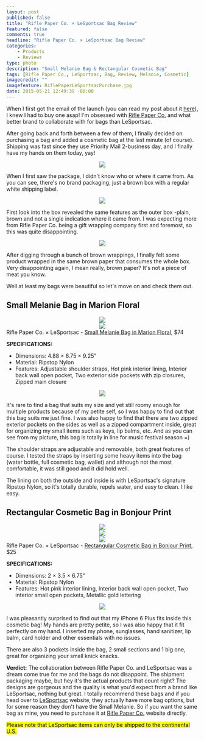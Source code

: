 ```yaml
---
layout: post
published: false
title: "Rifle Paper Co. × LeSportsac Bag Review"
featured: false
comments: true
headline: "Rifle Paper Co. × LeSportsac Bag Review"
categories: 
    - Products
    - Reviews
type: photo
description: "Small Melanie Bag & Rectangular Cosmetic Bag"
tags: [Rifle Paper Co., LeSportsac, Bag, Review, Melanie, Cosmetic]
imagecredit: ""
imagefeature: RiflePaperLeSportsacPurchase.jpg
date: 2015-05-21 12:49:39 -08:00
---
```


<p>When I first got the email of the launch (you can read my post about it <a href="http://whatsupmailbox.com/products/RiflePaperCO-LeSportsac-Collaboration/">here</a>), I knew I had to buy one asap! I'm obsessed with <a href="www.riflepaperco.com">Rifle Paper Co.</a> and what better brand to collaborate with for bags than LeSportsac.</p>

<p>After going back and forth between a few of them, I finally decided on purchasing a bag and added a cosmetic bag at the last minute (of course). Shipping was fast since they use Priority Mail 2-business day, and I finally have my hands on them today, yay!</p>

<center><img src='/images/RiflePaperLeSportsacBox.jpg'></center>
<p>When I first saw the package, I didn't know who or where it came from. As you can see, there's no brand packaging, just a brown box with a regular white shipping label.</p>

<center><img src='/images/RiflePaperLeSportsacOpenBox.jpg'></center>
<p>First look into the box revealed the same features as the outer box -plain, brown and not a single indication where it came from. I was expecting more from Rifle Paper Co. being a gift wrapping company first and foremost, so this was quite disappointing.</p>

<center><img src='/images/RiflePaperLeSportsacOpenBox2.jpg'></center>
<p>After digging through a bunch of brown wrappings, I finally felt some product wrapped in the same brown paper that consumes the whole box. Very disappointing again, I mean really, brown paper? It's not a piece of meat you know.</p>

<p>Well at least my bags were beautiful so let's move on and check them out.</p>

## Small Melanie Bag in Marion Floral

<CENTER><IMG SRC='/images/RiflePaperLeSportsacMelanie.jpg'></CENTER>
<CENTER><IMG SRC='/images/RiflePaperLeSportsacMelanieCollage.jpg'></CENTER>
Rifle Paper Co. × LeSportsac - <a href="https://riflepaperco.com/collections/lesportsac/small-melanie-everyday-bags-and-totes/">Small Melanie Bag in Marion Floral</a>, $74

**SPECIFICATIONS:**
* Dimensions: 4.88 × 6.75 × 9.25"
* Material:	Ripstop Nylon
* Features: Adjustable shoulder straps, Hot pink interior lining, Interior back wall open pocket, Two exterior side pockets with zip closures, Zipped main closure

<CENTER><IMG SRC='/images/RiflePaperLeSportsacMelanieLaura2.jpg'></CENTER>
<p>It's rare to find a bag that suits my size and yet still roomy enough for multiple products because of my petite self, so I was happy to find out that this bag suits me just fine. I was also happy to find that there are two zipped exterior pockets on the sides as well as a zipped compartment inside, great for organizing my small items such as keys, lip balms, etc. And as you can see from my picture, this bag is totally in line for music festival season =)</p>

<p>The shoulder straps are adjustable and removable, both great features of course. I tested the straps by inserting some heavy items into the bag (water bottle, full cosmetic bag, wallet) and although not the most comfortable, it was still good and it did hold well.</p>

<p>The lining on both the outside and inside is with LeSportsac's signature Ripstop Nylon, so it's totally durable, repels water, and easy to clean. I like easy.<p>

## Rectangular Cosmetic Bag in Bonjour Print

<CENTER><IMG SRC='/images/RiflePaperLeSportsacCosmetic1.jpg'></CENTER>
<CENTER><IMG SRC='/images/RiflePaperLeSportsacCosmetic2.jpg'></CENTER>
<CENTER><IMG SRC='/images/RiflePaperLeSportsacCosmetic4.jpg'></CENTER>
Rifle Paper Co. × LeSportsac - <a href="https://riflepaperco.com/collections/lesportsac/rectangular-everyday-bags-and-totes/">Rectangular Cosmetic Bag in Bonjour Print</a>, $25

**SPECIFICATIONS:**
* Dimensions: 2 × 3.5 × 6.75"
* Material:	Ripstop Nylon
* Features: Hot pink interior lining, Interior back wall open pocket, Two interior small open pockets, Metallic gold lettering

<CENTER><IMG SRC='/images/RiflePaperLeSportsacCosmeticLaura.jpg'></CENTER>

<p>I was pleasantly surprised to find out that my iPhone 6 Plus fits inside this cosmetic bag! My hands are pretty petite, so I was also happy that it fit perfectly on my hand. I inserted my phone, sunglasses, hand sanitizer, lip balm, card holder and other essentials with no issues.</p>

<p>There are also 3 pockets inside the bag, 2 small sections and 1 big one, great for organizing your small knick knacks.</p>

<p><b>Verdict:</b> The collaboration between Rifle Paper Co. and LeSportsac was a dream come true for me and the bags do not disappoint. The shipment packaging maybe, but hey it's the actual products that count right? The designs are gorgeous and the quality is what you'd expect from a brand like LeSportsac, nothing but great. I totally recommend these bags and if you head over to <a href="https://www.lesportsac.com/collection/rifle-paper-co">LeSportsac</a> website, they actually have more bag options, but for some reason they don't have the Small Melanie. So if you want the same bag as mine, you need to purchase it at <a href="https://riflepaperco.com/collections/lesportsac/small-melanie-everyday-bags-and-totes/">Rifle Paper Co.</a> website directly.

<mark>Please note that LeSportsac items can only be shipped to the continental U.S.</mark>
